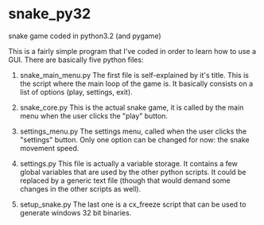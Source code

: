 # snake_py32
snake game coded in python3.2 (and pygame)

This is a fairly simple program that I've coded in order to learn how to use a GUI.
There are basically five python files:

1. snake_main_menu.py
The first file is self-explained by it's title. This is the script where the main loop of the game is.
It basically consists on a list of options (play, settings, exit).

2. snake_core.py
This is the actual snake game, it is called by the main menu when the user clicks the "play" button.

3. settings_menu.py
The settings menu, called when the user clicks the "settings" button. Only one option can be changed for now:
the snake movement speed.

4. settings.py
This file is actually a variable storage. It contains a few global variables that are used by the
other python scripts. It could be replaced by a generic text file (though that would demand some changes in the
other scripts as well).

5. setup_snake.py
The last one is a cx_freeze script that can be used to generate windows 32 bit binaries.
